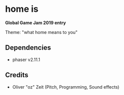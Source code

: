 # home is

**Global Game Jam 2019 entry**

Theme: "what home means to you"

## Dependencies

* phaser v2.11.1

## Credits

* Oliver "oz" Zeit (Pitch, Programming, Sound effects)

